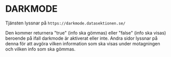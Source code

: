 # DARKMODE

Tjänsten lyssnar på `https://darkmode.datasektionen.se/`

Den kommer returnera "true" (info ska gömmas) eller "false" (info ska visas) beroende på ifall darkmode är aktiverat eller inte.
Andra sidor lyssnar på denna för att avgöra vilken information som ska visas under motagningen och vilken info som ska gömmas.
